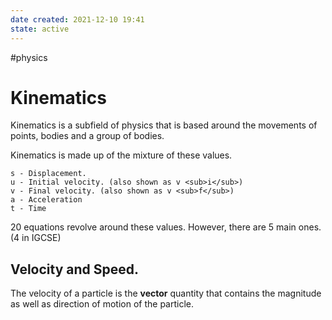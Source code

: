 ```yaml
---
date created: 2021-12-10 19:41
state: active
---
```

#physics

# Kinematics

Kinematics is a subfield of physics that is based around the movements of points, bodies and a group of bodies.

Kinematics is made up of the mixture of these values.

```
s - Displacement.
u - Initial velocity. (also shown as v <sub>i</sub>)
v - Final velocity. (also shown as v <sub>f</sub>)
a - Acceleration
t - Time
```

20 equations revolve around these values. However, there are 5 main ones. (4 in IGCSE)

## Velocity and Speed.

The velocity of a particle is the **vector** quantity that contains the magnitude as well as direction of motion of the particle.
